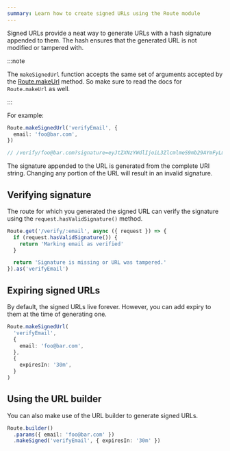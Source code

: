 ```yaml
---
summary: Learn how to create signed URLs using the Route module
---
```


Signed URLs provide a neat way to generate URLs with a hash signature appended to them. The hash ensures that the generated URL is not modified or tampered with.

:::note

The `makeSignedUrl` function accepts the same set of arguments accepted by the [Route.makeUrl](../http/routing.md#url-generation) method. So make sure to read the docs for `Route.makeUrl` as well.

:::

For example:

```ts
Route.makeSignedUrl('verifyEmail', {
  email: 'foo@bar.com',
})

// /verify/foo@bar.com?signature=eyJtZXNzYWdlIjoiL3ZlcmlmeS9mb29AYmFyLmNvbSJ9.Xu-a0xu_E4O0sJxeAhyhUU5TVMPtxHGNz4bY9skxqRo
```

The signature appended to the URL is generated from the complete URI string. Changing any portion of the URL will result in an invalid signature.

## Verifying signature

The route for which you generated the signed URL can verify the signature using the `request.hasValidSignature()` method.

```ts
Route.get('/verify/:email', async ({ request }) => {
  if (request.hasValidSignature()) {
    return 'Marking email as verified'
  }

  return 'Signature is missing or URL was tampered.'
}).as('verifyEmail')
```

## Expiring signed URLs

By default, the signed URLs live forever. However, you can add expiry to them at the time of generating one.

```ts
Route.makeSignedUrl(
  'verifyEmail',
  {
    email: 'foo@bar.com',
  },
  {
    expiresIn: '30m',
  }
)
```

## Using the URL builder

You can also make use of the URL builder to generate signed URLs.

```ts
Route.builder()
  .params({ email: 'foo@bar.com' })
  .makeSigned('verifyEmail', { expiresIn: '30m' })
```
